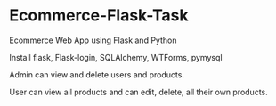 # Ecommerce-Flask-Task
Ecommerce Web App using Flask and Python

Install flask, Flask-login, SQLAlchemy, WTForms, pymysql

Admin can view and delete users and products.

User can view all products and can edit, delete, all their own products.
